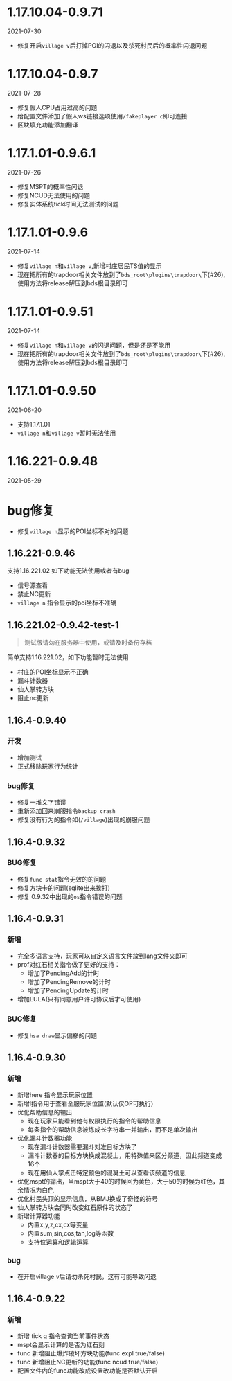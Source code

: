 # 1.17.10.04-0.9.71
2021-07-30
- 修复开启`village v`后打掉POI的闪退以及杀死村民后的概率性闪退问题


# 1.17.10.04-0.9.7
2021-07-28
- 修复假人CPU占用过高的问题
- 给配置文件添加了假人ws链接选项使用`/fakeplayer c`即可连接
- 区块填充功能添加翻译

# 1.17.1.01-0.9.6.1
2021-07-26
- 修复MSPT的概率性闪退
- 修复NCUD无法使用的问题
- 修复实体系统tick时间无法测试的问题


# 1.17.1.01-0.9.6
2021-07-14

- 修复`village n`和`village v`,新增村庄居民TS值的显示
- 现在把所有的trapdoor相关文件放到了`bds_root\plugins\trapdoor\`下(#26),使用方法将release解压到bds根目录即可


# 1.17.1.01-0.9.51
2021-07-14

- 修复`village n`和`village v`的闪退问题，但是还是不能用
- 现在把所有的trapdoor相关文件放到了`bds_root\plugins\trapdoor\`下(#26),使用方法将release解压到bds根目录即可


# 1.17.1.01-0.9.50
2021-06-20

- 支持1.17.1.01
- `village n`和`village v`暂时无法使用

# 1.16.221-0.9.48

2021-05-29

# bug修复

- 修复`village n`显示的POI坐标不对的问题

## 1.16.221-0.9.46

支持1.16.221.02 如下功能无法使用或者有bug

- 信号源查看
- 禁止NC更新
- `village n` 指令显示的poi坐标不准确

## 1.16.221.02-0.9.42-test-1

> 测试版请勿在服务器中使用，或请及时备份存档

简单支持1.16.221.02，如下功能暂时无法使用

- 村庄的POI坐标显示不正确
- 漏斗计数器
- 仙人掌转方块
- 阻止nc更新

## 1.16.4-0.9.40

### 开发

- 增加测试
- 正式移除玩家行为统计

### bug修复

- 修复一堆文字错误
- 重新添加回来崩服指令`backup crash`
- 修复没有行为的指令如(`/village`)出现的崩服问题

## 1.16.4-0.9.32

### BUG修复

- 修复`func stat`指令无效的的问题
- 修复方块卡的问题(sqlite出来挨打)
- 修复 0.9.32中出现的`os`指令错误的问题

## 1.16.4-0.9.31

### 新增

- 完全多语言支持，玩家可以自定义语言文件放到lang文件夹即可
- prof对红石相关指令做了更好的支持：
    - 增加了PendingAdd的计时
    - 增加了PendingRemove的计时
    - 增加了PendingUpdate的计时
- 增加EULA(只有同意用户许可协议后才可使用)

### BUG修复

- 修复`hsa draw`显示偏移的问题

## 1.16.4-0.9.30

### 新增

- 新增here 指令显示玩家位置
- 新增l指令用于查看全服玩家位置(默认仅OP可执行)
- 优化帮助信息的输出
    - 现在玩家只能看到他有权限执行的指令的帮助信息
    - 每条指令的帮助信息被练成长字符串一并输出，而不是单次输出
- 优化漏斗计数器功能
    - 现在漏斗计数器需要漏斗对准目标方块了
    - 漏斗计数器的目标方块换成混凝土，用特殊值来区分频道，因此频道变成16个
    - 现在用仙人掌点击特定颜色的混凝土可以查看该频道的信息
- 优化mspt的输出，当mspt大于40的时候回为黄色，大于50的时候为红色，其余情况为白色
- 优化村民头顶的显示信息，从BMJ换成了奇怪的符号
- 仙人掌转方块会同时改变红石原件的状态了
- 新增计算器功能
    - 内置x,y,z,cx,cx等变量
    - 内置sum,sin,cos,tan,log等函数
    - 支持位运算和逻辑运算

### bug

- 在开启village v后请勿杀死村民，这有可能导致闪退

## 1.16.4-0.9.22

### 新增

- 新增 tick q 指令查询当前事件状态
- mspt会显示计算的是否为红石刻
- func 新增阻止爆炸破坏方块功能(func expl true/false)
- func 新增阻止NC更新的功能(func ncud true/false)
- 配置文件内的func功能改成设置改功能是否默认开启